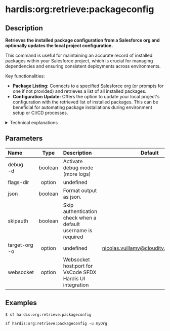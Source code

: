 <!-- This file has been generated with command 'sf hardis:doc:plugin:generate'. Please do not update it manually or it may be overwritten -->
# hardis:org:retrieve:packageconfig

## Description


**Retrieves the installed package configuration from a Salesforce org and optionally updates the local project configuration.**

This command is useful for maintaining an accurate record of installed packages within your Salesforce project, which is crucial for managing dependencies and ensuring consistent deployments across environments.

Key functionalities:

- **Package Listing:** Connects to a specified Salesforce org (or prompts for one if not provided) and retrieves a list of all installed packages.
- **Configuration Update:** Offers the option to update your local project's configuration with the retrieved list of installed packages. This can be beneficial for automating package installations during environment setup or CI/CD processes.

<details>
<summary>Technical explanations</summary>

The command's technical implementation involves:

- **Org Connection:** It establishes a connection to the target Salesforce org using the provided or prompted username.
- **Metadata Retrieval:** It utilizes `MetadataUtils.listInstalledPackages` to query the Salesforce org and obtain details about the installed packages.
- **Interactive Prompt:** It uses the `prompts` library to ask the user whether they want to update their local project configuration with the retrieved package list.
- **Configuration Management:** If the user confirms, it calls `managePackageConfig` to update the project's configuration file (likely `.sfdx-hardis.yml`) with the new package information.
- **User Feedback:** Provides clear messages to the user about the success of the package retrieval and configuration update.
</details>


## Parameters

|Name|Type|Description|Default|Required|Options|
|:---|:--:|:----------|:-----:|:------:|:-----:|
|debug<br/>-d|boolean|Activate debug mode (more logs)||||
|flags-dir|option|undefined||||
|json|boolean|Format output as json.||||
|skipauth|boolean|Skip authentication check when a default username is required||||
|target-org<br/>-o|option|undefined|nicolas.vuillamy@cloudity.com.playnico|||
|websocket|option|Websocket host:port for VsCode SFDX Hardis UI integration||||

## Examples

```shell
$ sf hardis:org:retrieve:packageconfig
```

```shell
sf hardis:org:retrieve:packageconfig -u myOrg
```


